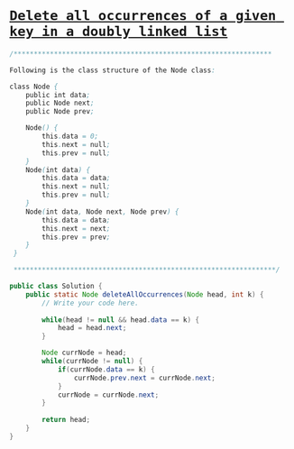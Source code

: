 # [`Delete all occurrences of a given key in a doubly linked list`](https://www.naukri.com/code360/problems/delete-all-occurrences-of-a-given-key-in-a-doubly-linked-list_8160461?utm_source=youtube&utm_medium=affiliate&utm_campaign=Codestudio_Linkedlistseries&leftPanelTabValue=PROBLEM)

```java
/****************************************************************

Following is the class structure of the Node class:

class Node {
    public int data;
    public Node next;
    public Node prev;

    Node() {
        this.data = 0;
        this.next = null;
        this.prev = null;
    }
    Node(int data) {
        this.data = data;
        this.next = null;
        this.prev = null;
    }
    Node(int data, Node next, Node prev) {
        this.data = data;
        this.next = next;
        this.prev = prev;
    }
 }

 *****************************************************************/

public class Solution {
    public static Node deleteAllOccurrences(Node head, int k) {
        // Write your code here.
        
        while(head != null && head.data == k) {
            head = head.next;
        }

        Node currNode = head;
        while(currNode != null) {
            if(currNode.data == k) {
                currNode.prev.next = currNode.next;
            }
            currNode = currNode.next;
        }
        
        return head;
    }
}
```
